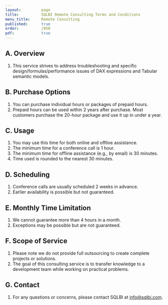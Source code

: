 ```yaml
---
layout:         page
title:          SQLBI Remote Consulting Terms and Conditions
menu_title:     Remote Consulting
published:      true
order:          /050
pdf:            true
---
```


## A. Overview
1. This service strives to address troubleshooting and specific design/formulas/performance issues of DAX expressions and Tabular semantic models.

## B. Purchase Options
1. You can purchase individual hours or packages of prepaid hours.
2. Prepaid hours can be used within 2 years after purchase. Most customers purchase the 20-hour package and use it up in under a year.

## C. Usage
1. You may use this time for both online and offline assistance.
2. The minimum time for a conference call is 1 hour.
3. The minimum time for offline assistance (e.g., by email) is 30 minutes.
4. Time used is rounded to the nearest 30 minutes.

## D. Scheduling
1. Conference calls are usually scheduled 2 weeks in advance.
2. Earlier availability is possible but not guaranteed.

## E. Monthly Time Limitation
1. We cannot guarantee more than 4 hours in a month.
2. Exceptions may be possible but are not guaranteed.

## F. Scope of Service
1. Please note we do not provide full outsourcing to create complete projects or solutions.
2. The goal of this consulting service is to transfer knowledge to a development team while working on practical problems.

## G. Contact
1. For any questions or concerns, please contact SQLBI at [info@sqlbi.com](mailto:info@sqlbi.com).